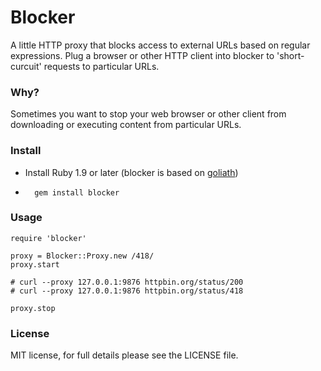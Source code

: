 # Blocker

A little HTTP proxy that blocks access to external URLs based on regular expressions. Plug a browser or other HTTP client into blocker to 'short-curcuit' requests to particular URLs.

### Why?

Sometimes you want to stop your web browser or other client from downloading or executing content from particular URLs.

### Install

* Install Ruby 1.9 or later (blocker is based on [goliath](https://github.com/postrank-labs/goliath))

*       gem install blocker

### Usage

    require 'blocker'

    proxy = Blocker::Proxy.new /418/
    proxy.start

    # curl --proxy 127.0.0.1:9876 httpbin.org/status/200
    # curl --proxy 127.0.0.1:9876 httpbin.org/status/418

    proxy.stop

### License

MIT license, for full details please see the LICENSE file.
